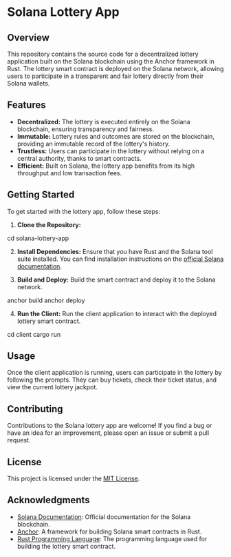 # Solana Lottery App

## Overview
This repository contains the source code for a decentralized lottery application built on the Solana blockchain using the Anchor framework in Rust. The lottery smart contract is deployed on the Solana network, allowing users to participate in a transparent and fair lottery directly from their Solana wallets.

## Features
- **Decentralized:** The lottery is executed entirely on the Solana blockchain, ensuring transparency and fairness.
- **Immutable:** Lottery rules and outcomes are stored on the blockchain, providing an immutable record of the lottery's history.
- **Trustless:** Users can participate in the lottery without relying on a central authority, thanks to smart contracts.
- **Efficient:** Built on Solana, the lottery app benefits from its high throughput and low transaction fees.

## Getting Started
To get started with the lottery app, follow these steps:

1. **Clone the Repository:**

cd solana-lottery-app


2. **Install Dependencies:**
Ensure that you have Rust and the Solana tool suite installed. You can find installation instructions on the [official Solana documentation](https://docs.solana.com/cli/install-solana-cli-tools).

3. **Build and Deploy:**
Build the smart contract and deploy it to the Solana network.

anchor build
anchor deploy


4. **Run the Client:**
Run the client application to interact with the deployed lottery smart contract.

cd client
cargo run


## Usage
Once the client application is running, users can participate in the lottery by following the prompts. They can buy tickets, check their ticket status, and view the current lottery jackpot.

## Contributing
Contributions to the Solana lottery app are welcome! If you find a bug or have an idea for an improvement, please open an issue or submit a pull request.

## License
This project is licensed under the [MIT License](LICENSE).

## Acknowledgments
- [Solana Documentation](https://docs.solana.com/): Official documentation for the Solana blockchain.
- [Anchor](https://project-serum.github.io/anchor/): A framework for building Solana smart contracts in Rust.
- [Rust Programming Language](https://www.rust-lang.org/): The programming language used for building the lottery smart contract.
